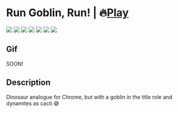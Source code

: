 # Run Goblin, Run! | 🔥[Play](https://zalexanninev15.github.io/RunGoblinRun)

[![](https://img.shields.io/badge/platforms-All_with_Internet-27282D.svg)](https://github.com/Zalexanninev15/RunGoblinRun)
[![](https://img.shields.io/badge/written_on-Java_Script-E34F26.svg?logo=javascript)](https://github.com/Zalexanninev15/RunGoblinRun)
[![](https://img.shields.io/badge/written_on-HTML-E34F26.svg?logo=html5)](https://github.com/Zalexanninev15/RunGoblinRun)
[![](https://img.shields.io/badge/release-v1.0-blue.svg)](https://github.com/Zalexanninev15/RunGoblinRun)
[![](https://img.shields.io/github/last-commit/Zalexanninev15/RunGoblinRun)](https://github.com/Zalexanninev15/Encrypt-and-Decrypt/commits/main)
[![](https://img.shields.io/badge/license-GPLv3-ligthgreen.svg)](LICENSE)
[![](https://img.shields.io/badge/donate-Buy_Me_a_Coffee-F94400.svg)](https://zalexanninev15.jimdofree.com/buy-me-a-coffee)

## Gif

SOON!

## Description
Dinosaur analogue for Chrome, but with a goblin in the title role and dynamites as cacti 😅
